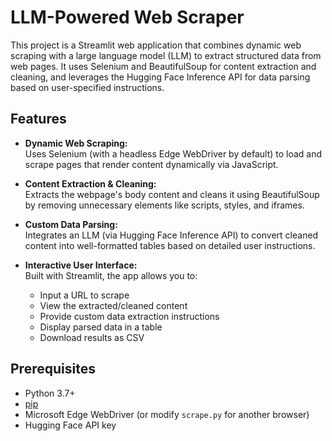 # LLM-Powered Web Scraper

This project is a Streamlit web application that combines dynamic web scraping with a large language model (LLM) to extract structured data from web pages. It uses Selenium and BeautifulSoup for content extraction and cleaning, and leverages the Hugging Face Inference API for data parsing based on user-specified instructions.

## Features

- **Dynamic Web Scraping:**  
  Uses Selenium (with a headless Edge WebDriver by default) to load and scrape pages that render content dynamically via JavaScript.

- **Content Extraction & Cleaning:**  
  Extracts the webpage's body content and cleans it using BeautifulSoup by removing unnecessary elements like scripts, styles, and iframes.

- **Custom Data Parsing:**  
  Integrates an LLM (via Hugging Face Inference API) to convert cleaned content into well-formatted tables based on detailed user instructions.

- **Interactive User Interface:**  
  Built with Streamlit, the app allows you to:
  - Input a URL to scrape
  - View the extracted/cleaned content
  - Provide custom data extraction instructions
  - Display parsed data in a table
  - Download results as CSV

## Prerequisites

- Python 3.7+
- [pip](https://pip.pypa.io/)
- Microsoft Edge WebDriver (or modify `scrape.py` for another browser)
- Hugging Face API key
